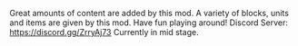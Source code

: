 Great amounts of content are added by this mod.
A variety of blocks, units and items are given by this mod.
Have fun playing around!
Discord Server: https://discord.gg/ZrryAj73
Currently in mid stage.
